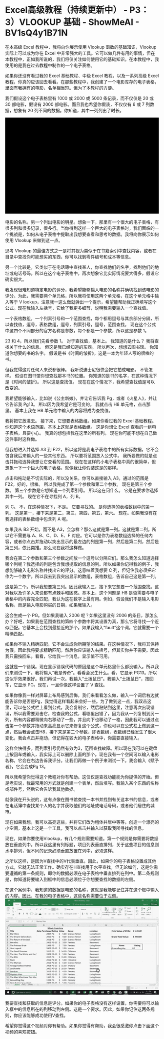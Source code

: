 # Excel高级教程（持续更新中） - P3：3）VLOOKUP 基础 - ShowMeAI - BV1sQ4y1B71N

在本高级 Excel 教程中，我将向你展示使用 Vlookup 函数的基础知识，Vlookup 实际上可以成为你在 Excel 中非常强大的工具。它可以做几件有用的事情，但在本教程中，正如我所说的，我们将仅关注如何使用它的基础知识。在本教程中，我使用的是我在过去教程中制作的一个电子表格。

如果你还没有看过我的 Excel 基础教程、中级 Excel 教程，以及一系列高级 Excel 教程，你真的应该回去看看。在那些教程中，我创建了一个电影库存的电子表格，里面有我拥有的电影，名单相当短。但为了本教程的方便。

我们假设这个电子表格里有 1000 或 2000 或 5000 条记录，而不仅仅是 20 或 30 部电影，假设有 2000 部电影。而且我也希望你假装，不仅仅有 6 或 7 列数据，想象有 20 列不同的数据。你知道，其中一列列出了时长。

![](img/4b01434b9f1b483c8ebf701d667e6295_1.png)

电影的名称。另一个列出电影的明星。想象一下，那里有一个很大的电子表格，有很多列和很多记录，很多行。当你得到这样一个巨大的电子表格时，我们面临的一个挑战是，如何从电子表格中提取出我想要查看和思考的数据。我将向你展示如何使用 Vlookup 来做到这一点。

思考 Vlookup 的最佳方式之一是将其视为类似于在书籍索引中查找内容，或者在目录中查找你可能想买的东西，你可以找到零件编号和成本等信息。

另一个比较是，它类似于在电话簿中查找某人，你查找他们的名字，找到他们的地址或电话号码。所以在这个电子表格中，再次想象它比实际情况要大得多，假设它确实很大。

我发现很难知道特定电影的评分，我希望能够输入电影的名称并确切找到该电影的评分。为此，我需要两个单元格，所以我将使用这两个单元格，在这个单元格中输入等于 V lookup，注意我一这么做就弹出一个提示，希望能帮助我正确填写这个公式。现在我输入左括号，它给了我更多细节，说明我需要输入一个查找值。

一个表格数组，一个列索引号和一个范围查找，每个都用逗号与其余部分分隔，所以查找值，逗号，表格数组，逗号，列索引号，逗号，范围查找。 现在这个公式中这四个不同部分的官方名称是参数，每个都是一个参数，所以这是参数 1。

23 和 4，所以我们先看参数 1。 对于查找值，基本上。 我知道的是什么？ 我将查找关于什么的信息。 但这是我已经知道的东西。 所以再次，想想去图书馆。 你知道你想要的书的名字。 假设是书《时间的皱折》，这是一本为年轻人写的很棒的书。

但我觉得这对任何人来说都很棒。 我听说迪士尼很快会把它拍成电影。 不管怎样。 假设在图书馆你想查找那本书的位置。 你知道的是书的名字，在这种情况下是《时间的皱折》。 所以这是查找值。 现在在这个情况下，我希望查找值是可以改变的。

我希望能够输入，比如说《公主新娘》，并让它告诉我 Pg，或者《火星人》，并让它告诉我 Pg13。 所以因为我希望它是可变的。 我就点击 H8 单元格，点击那里。 基本上我在 H8 单元格中输入的内容将成为查找值。

我将把它放进去。 接下来，它想要表格数组。如果你看过我的 Excel 基础教程。 你知道这个术语范围，基本上这就是表格数组。 这是你想让 Excel 查看的一组电子表格，且要小心。 我真的想包括我在这里的所有列。 现在你可能不想在自己做这件事时这样做。

但我想进入并选择 A3 到 F22，所以这将是我电子表格中的所有实际数据，它不会包含我后来输入的一些其他东西。 所以要将范围放入公式中。 我所要做的就是点击并拖动选择我想让它查看的范围。 现在在这样的小电子表格中真的很简单，但想象一下一个巨大的电子表格，就像我让你假装这是的那样。

点击和拖动是不切实际的，所以没关系，你可以直接输入 A3，通过的范围是 F22，好的，很棒。 所以我完成了第一个参数和第二个参数。 现在是第三个参数。 第三个参数是它想知道一个列索引号。 所以这在问什么。 它是在要求你选择其中一列。 现在它不在寻找列 A，列 B。

列 C。 不，在这种情况下，不是。 它要寻找的。 是你选择的表格数组中的第一列。 这是第一，接下来是第二，第三，第四，第五，第六。 现在。如果我没有在我选择的表格数组中包含列 A 呢。

如果我从 B3 开始，而不是 A3，会怎样？那么这就是第一列。这就是第二列。所以它不需要与 A、B、C、D、E、F 对应。它可以是你为表格数组选择的任何内容，或者你点击并拖动以突出显示的最左边的列是第一列，然后是第二列，然后是第三列，依此类推。那么现在我将这样做。

我会在第二个参数和第三个参数之间放一个逗号以分隔它们。那么我怎么知道选择哪个列呢？我选择的列是包含我想提取的信息的列。所以如果你记得我的例子，我想能够输入电影名称并找出它的评分。这意味着我想要 C 列，但记住我必须把它作为一个数字。所以我去到我突出显示的数组，表格数组，告诉自己这是第一列。

这是第二个。所以我想要第三列。因此我输入三，接下来它想要一个范围查找。这对我以及许多人来说都有点棘手和困惑。基本上，这个问题是 H8 是否需要与电子表格中的内容完全匹配，我认为这在数字上最有用。例如，假设我们不是输入电影名称，而是输入电影购买的日期，如果我输入。

这会生成一个 PG。但如果我输入 2006 呢？如果这里没有 2006 的条目，那怎么办？好吧，如果我在范围查找的第四个参数中将其设置为真，那么它将寻找一个近似匹配。它基本上会找到最接近的那个。如果我输入“fault”这个词，它就需要一个精确匹配。

如果你不输入精确匹配，它不会生成你所期望的结果。在这种情况下，我将其保持为假。因此我将要求精确匹配。然后你应该输入右括号，但其实你并不需要。因此我只需按回车。看看，它给我一个消息，显示值不可用。

这就是一个错误。现在显示错误代码的原因是这个单元格里什么都没输入。所以我们来测试一下。我将输入“我是传奇”。看看会发生什么。看，它显示 PG13。所以这似乎效果很好。我们再试一次。我输入“土拨鼠日”。我输入“土拨鼠日”，按回车，它显示 PG。现在，一旦你像这样设置了 V 查找。

如果你像我一样对屏幕上布局感到后悔，我们来看看怎么做，输入一个词后右边就能告诉你是否是Pg，我觉得这样看起来会好一些。为了做到这一点，我双击这里，可以在公式栏上看到公式，我会复制它，然后粘贴到这里，注意再次出现错误，所以我需要双击它，检查我的公式，看哪里出错了，因为我从一列复制到另一列，所有内容都稍微向右移动了一些，并且向下也移动了一格，因此我可以通过点击第一个参数并拖动来高亮显示它来修复这个公式，你也可以在公式栏上做到这一点，然后我会点击H8，接下来是第二个参数，即表数组，表数组已经发生了很大变化，我会点击并拖动，但记得在较大的电子表格中，你需要直接输入。

这样会快得多。而列索引号仍然有效为3，范围查找故障。所以现在我可以在键盘上按回车或输入，我实际上可以删除上面的那个。现在我有一个空间可以输入电影名称，它会在右边告诉我评分。让我们再做一个例子来测试一下。我会输入《赋予者》，它会变成Pg 13。

所以我希望你觉得这个教程对你有帮助。这仅仅是查找功能能为你提供的开始。但是老实说，我最常用的方式就是创建一个表单，然后填写。我输入某个东西的名称或部件号，然后它会告诉我其他数据。

就像我在开头说的，这有点像在图书馆查找一本书并找到有关这本书的信息，或者在电话簿中查找某个人的名字并获取他们的地址或电话号码，或者他们居住的城市。

现在如果我想，我可以高亮这些，并将它们改为粗体并居中等等，创造一个漂亮的小空间，基本上这是一个工具，我可以点击并输入以获取我所寻找的信息。

现在，如果你要使用Vlookup，有几个规则需要知道。第一个规则是你需要将数据放在垂直列中。所以我这里有列标题，项目列表垂直排列，关于这些项目的信息则水平排列，但不同的记录必须垂直放置在列中，必须这样。

之所以这样，是因为V查找中的V代表垂直。因此，如果你的电子表格设置成其他方式，它就无法正常工作。确实存在H查找用于水平查找，但无论如何，这是你需要遵循的第一条规则，即你的数据必须在电子表格中垂直排列在列中。第二条规则是，你知道将要输入到框中的信息必须位于你想要查找的数据的左侧。

在这个案例中，我知道的数据是电影的名称，这就是我能够记住并在这个框中输入的内容。因此，在我的电子表格中，这些名称需要位于左侧。![](img/4b01434b9f1b483c8ebf701d667e6295_3.png)

我要查找和获取的信息是评分。如果你的电子表格没有这样设置，你需要将可以输入框中的信息所在的列移动到左侧。这是一个要求。因此，如果你记住这两条规则，你应该能够成功使用V查找。

希望你觉得这个视频对你有帮助。如果你觉得有帮助，我会很感激你点击下面这个视频的喜欢按钮。
